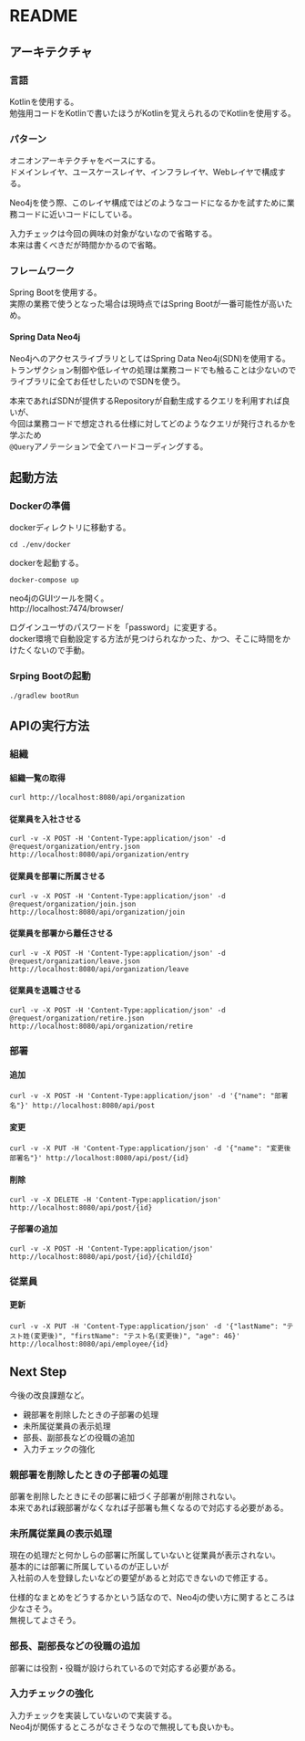 # README

## アーキテクチャ
### 言語
Kotlinを使用する。  
勉強用コードをKotlinで書いたほうがKotlinを覚えられるのでKotlinを使用する。  

### パターン
オニオンアーキテクチャをベースにする。  
ドメインレイヤ、ユースケースレイヤ、インフラレイヤ、Webレイヤで構成する。  

Neo4jを使う際、このレイヤ構成ではどのようなコードになるかを試すために業務コードに近いコードにしている。  

入力チェックは今回の興味の対象がないなので省略する。  
本来は書くべきだが時間かかるので省略。  


### フレームワーク
Spring Bootを使用する。  
実際の業務で使うとなった場合は現時点ではSpring Bootが一番可能性が高いため。  
  
#### Spring Data Neo4j
Neo4jへのアクセスライブラリとしてはSpring Data Neo4j(SDN)を使用する。  
トランザクション制御や低レイヤの処理は業務コードでも触ることは少ないので  
ライブラリに全てお任せしたいのでSDNを使う。  

本来であればSDNが提供するRepositoryが自動生成するクエリを利用すれば良いが、  
今回は業務コードで想定される仕様に対してどのようなクエリが発行されるかを学ぶため  
`@Query`アノテーションで全てハードコーディングする。      

## 起動方法
### Dockerの準備
dockerディレクトリに移動する。
```
cd ./env/docker
```
dockerを起動する。
```
docker-compose up
```
neo4jのGUIツールを開く。  
http://localhost:7474/browser/  

ログインユーザのパスワードを「password」に変更する。    
docker環境で自動設定する方法が見つけられなかった、かつ、そこに時間をかけたくないので手動。  

### Srping Bootの起動
```
./gradlew bootRun
```

## APIの実行方法
### 組織
#### 組織一覧の取得
```
curl http://localhost:8080/api/organization
```
#### 従業員を入社させる
```
curl -v -X POST -H 'Content-Type:application/json' -d @request/organization/entry.json http://localhost:8080/api/organization/entry
```

#### 従業員を部署に所属させる
```
curl -v -X POST -H 'Content-Type:application/json' -d @request/organization/join.json http://localhost:8080/api/organization/join
```
#### 従業員を部署から離任させる
```
curl -v -X POST -H 'Content-Type:application/json' -d @request/organization/leave.json http://localhost:8080/api/organization/leave
```

#### 従業員を退職させる
```
curl -v -X POST -H 'Content-Type:application/json' -d @request/organization/retire.json http://localhost:8080/api/organization/retire
```

### 部署
#### 追加
```
curl -v -X POST -H 'Content-Type:application/json' -d '{"name": "部署名"}' http://localhost:8080/api/post  
```
#### 変更
```
curl -v -X PUT -H 'Content-Type:application/json' -d '{"name": "変更後部署名"}' http://localhost:8080/api/post/{id}  
```
#### 削除
```
curl -v -X DELETE -H 'Content-Type:application/json' http://localhost:8080/api/post/{id}  
```
#### 子部署の追加
```
curl -v -X POST -H 'Content-Type:application/json' http://localhost:8080/api/post/{id}/{childId}
```

### 従業員
#### 更新
```
curl -v -X PUT -H 'Content-Type:application/json' -d '{"lastName": "テスト姓(変更後)", "firstName": "テスト名(変更後)", "age": 46}' http://localhost:8080/api/employee/{id}  
```

## Next Step
今後の改良課題など。  

- 親部署を削除したときの子部署の処理
- 未所属従業員の表示処理
- 部長、副部長などの役職の追加
- 入力チェックの強化

### 親部署を削除したときの子部署の処理
部署を削除したときにその部署に紐づく子部署が削除されない。  
本来であれば親部署がなくなれば子部署も無くなるので対応する必要がある。

### 未所属従業員の表示処理
現在の処理だと何かしらの部署に所属していないと従業員が表示されない。  
基本的には部署に所属しているのが正しいが  
入社前の人を登録したいなどの要望があると対応できないので修正する。  

仕様的なまとめをどうするかという話なので、Neo4jの使い方に関するところは少なさそう。  
無視してよさそう。

### 部長、副部長などの役職の追加
部署には役割・役職が設けられているので対応する必要がある。

### 入力チェックの強化
入力チェックを実装していないので実装する。  
Neo4jが関係するところがなさそうなので無視しても良いかも。